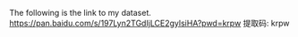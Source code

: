 The following is the link to my dataset.
 https://pan.baidu.com/s/197Lyn2TGdIjLCE2gylsiHA?pwd=krpw 提取码: krpw
